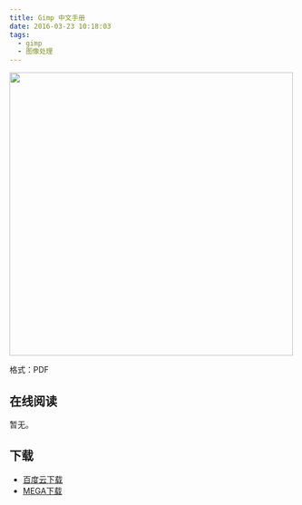 ```yaml
---
title: Gimp 中文手册
date: 2016-03-23 10:18:03
tags:
  - gimp
  - 图像处理
---
```


<img src='http://ww2.sinaimg.cn/large/841aea59jw1f26kyh5ghgj20jt0s13ym.jpg' width='500' />

格式：PDF

<!--more-->

## 在线阅读 ##

暂无。

## 下载 ##

+ [百度云下载](http://pan.baidu.com/share/link?shareid=441114&uk=2435549136)
+ [MEGA下载](https://mega.nz/#!jYVCjJ6D!FZOFRCw9N6TXVut95aFFG6N752rnTZQ1MoBOJcyEzpA)
